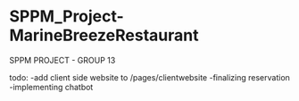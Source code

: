 # SPPM_Project-MarineBreezeRestaurant
SPPM PROJECT - GROUP 13

todo:
-add client side website to /pages/clientwebsite
-finalizing reservation
-implementing chatbot
